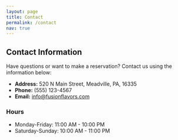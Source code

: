 ```yaml
---
layout: page
title: Contact
permalink: /contact
nav: true
---
```


## Contact Information

Have questions or want to make a reservation? Contact us using the information below:

- **Address:** 520 N Main Street, Meadville, PA, 16335
- **Phone:** (555) 123-4567
- **Email:** info@fusionflavors.com

### Hours

- Monday-Friday: 11:00 AM - 10:00 PM
- Saturday-Sunday: 10:00 AM - 11:00 PM
